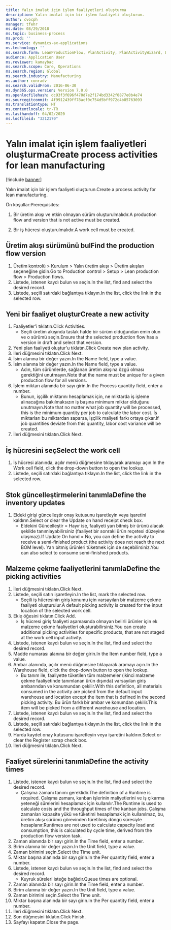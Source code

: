 ```yaml
---
title: Yalın imalat için işlem faaliyetleri oluşturma
description: Yalın imalat için bir işlem faaliyeti oluşturun.
author: cvocph
manager: tfehr
ms.date: 08/29/2018
ms.topic: business-process
ms.prod: ''
ms.service: dynamics-ax-applications
ms.technology: ''
ms.search.form: LeanProductionFlow, PlanActivity, PlanActivityWizard, LeanWorkCellLookup, InventLocationIdLookup
audience: Application User
ms.reviewer: kamaybac
ms.search.scope: Core, Operations
ms.search.region: Global
ms.search.industry: Manufacturing
ms.author: conradv
ms.search.validFrom: 2016-06-30
ms.dyn365.ops.version: Version 7.0.0
ms.openlocfilehash: dc93f3f696f470d7e2f174bd3342f0877e0b4e74
ms.sourcegitcommit: 4f9912439ff78acf0c754d5bff972c4b85763093
ms.translationtype: HT
ms.contentlocale: tr-TR
ms.lasthandoff: 04/02/2020
ms.locfileid: "3212170"
---
```

# <a name="create-process-activities-for-lean-manufacturing"></a><span data-ttu-id="b0628-103">Yalın imalat için işlem faaliyetleri oluşturma</span><span class="sxs-lookup"><span data-stu-id="b0628-103">Create process activities for lean manufacturing</span></span>

[!include [banner](../../includes/banner.md)]

<span data-ttu-id="b0628-104">Yalın imalat için bir işlem faaliyeti oluşturun.</span><span class="sxs-lookup"><span data-stu-id="b0628-104">Create a process activity for lean manufacturing.</span></span> 

<span data-ttu-id="b0628-105">Ön koşullar:</span><span class="sxs-lookup"><span data-stu-id="b0628-105">Prerequisites:</span></span> 

1. <span data-ttu-id="b0628-106">Bir üretim akışı ve etkin olmayan sürüm oluşturulmalıdır.</span><span class="sxs-lookup"><span data-stu-id="b0628-106">A production flow and version that is not active must be created.</span></span>

2. <span data-ttu-id="b0628-107">Bir iş hücresi oluşturulmalıdır.</span><span class="sxs-lookup"><span data-stu-id="b0628-107">A work cell must be created.</span></span>


## <a name="find-the-production-flow-version"></a><span data-ttu-id="b0628-108">Üretim akışı sürümünü bul</span><span class="sxs-lookup"><span data-stu-id="b0628-108">Find the production flow version</span></span>
1. <span data-ttu-id="b0628-109">Üretim kontrolü > Kurulum > Yalın üretim akışı > Üretim akışları seçeneğine gidin.</span><span class="sxs-lookup"><span data-stu-id="b0628-109">Go to Production control > Setup > Lean production flow > Production flows.</span></span>
2. <span data-ttu-id="b0628-110">Listede, istenen kaydı bulun ve seçin.</span><span class="sxs-lookup"><span data-stu-id="b0628-110">In the list, find and select the desired record.</span></span>
3. <span data-ttu-id="b0628-111">Listede, seçili satırdaki bağlantıya tıklayın.</span><span class="sxs-lookup"><span data-stu-id="b0628-111">In the list, click the link in the selected row.</span></span>

## <a name="create-a-new-activity"></a><span data-ttu-id="b0628-112">Yeni bir faaliyet oluştur</span><span class="sxs-lookup"><span data-stu-id="b0628-112">Create a new activity</span></span>
1. <span data-ttu-id="b0628-113">Faaliyetler'i tıklatın.</span><span class="sxs-lookup"><span data-stu-id="b0628-113">Click Activities.</span></span>
    * <span data-ttu-id="b0628-114">Seçili üretim akışında taslak halde bir sürüm olduğundan emin olun ve o sürümü seçin.</span><span class="sxs-lookup"><span data-stu-id="b0628-114">Ensure that the selected production flow has a version in draft and select that version.</span></span>  
2. <span data-ttu-id="b0628-115">Yeni plan faaliyeti oluştur'u tıklatın.</span><span class="sxs-lookup"><span data-stu-id="b0628-115">Click Create new plan activity.</span></span>
3. <span data-ttu-id="b0628-116">İleri düğmesini tıklatın.</span><span class="sxs-lookup"><span data-stu-id="b0628-116">Click Next.</span></span>
4. <span data-ttu-id="b0628-117">İsim alanına bir değer yazın.</span><span class="sxs-lookup"><span data-stu-id="b0628-117">In the Name field, type a value.</span></span>
5. <span data-ttu-id="b0628-118">İsim alanına bir değer yazın.</span><span class="sxs-lookup"><span data-stu-id="b0628-118">In the Name field, type a value.</span></span>
    * <span data-ttu-id="b0628-119">Adın, tüm sürümlerde, sağlanan üretim akışına özgü olması gerektiğini unutmayın.</span><span class="sxs-lookup"><span data-stu-id="b0628-119">Note that the name must be unique for a given production flow for all versions.</span></span>  
6. <span data-ttu-id="b0628-120">İşlem miktarı alanında bir sayı girin.</span><span class="sxs-lookup"><span data-stu-id="b0628-120">In the Process quantity field, enter a number.</span></span>
    * <span data-ttu-id="b0628-121">Bunun, işçilik miktarını hesaplamak için, ne miktarda iş işleme alınacağına bakılmaksızın iş başına minimum miktar olduğunu unutmayın.</span><span class="sxs-lookup"><span data-stu-id="b0628-121">Note that no matter what job quantity will be processed, this is the minimum quantity per job to calculate the labor cost.</span></span> <span data-ttu-id="b0628-122">İş miktarları bu miktardan saparsa, işçilik maliyeti farkı ortaya çıkar.</span><span class="sxs-lookup"><span data-stu-id="b0628-122">If job quantities deviate from this quantity, labor cost variance will be created.</span></span>  
7. <span data-ttu-id="b0628-123">İleri düğmesini tıklatın.</span><span class="sxs-lookup"><span data-stu-id="b0628-123">Click Next.</span></span>

## <a name="select-the-work-cell"></a><span data-ttu-id="b0628-124">İş hücresini seç</span><span class="sxs-lookup"><span data-stu-id="b0628-124">Select the work cell</span></span>
1. <span data-ttu-id="b0628-125">İş hücresi alanında, açılır menü düğmesine tıklayarak aramayı açın.</span><span class="sxs-lookup"><span data-stu-id="b0628-125">In the Work cell field, click the drop-down button to open the lookup.</span></span>
2. <span data-ttu-id="b0628-126">Listede, seçili satırdaki bağlantıya tıklayın.</span><span class="sxs-lookup"><span data-stu-id="b0628-126">In the list, click the link in the selected row.</span></span>

## <a name="define-the-inventory-updates"></a><span data-ttu-id="b0628-127">Stok güncelleştirmelerini tanımla</span><span class="sxs-lookup"><span data-stu-id="b0628-127">Define the inventory updates</span></span>
1. <span data-ttu-id="b0628-128">Eldeki girişi güncelleştir onay kutusunu işaretleyin veya işaretini kaldırın.</span><span class="sxs-lookup"><span data-stu-id="b0628-128">Select or clear the Update on hand receipt check box.</span></span>
    * <span data-ttu-id="b0628-129">Eldekini Güncelleştir = Hayır ise, faaliyeti yarı bitmiş bir ürünü alacak şekilde tanımlayabilirsiniz (faaliyet bir sonraki ürün reçetesi düzeyine ulaşmaz).</span><span class="sxs-lookup"><span data-stu-id="b0628-129">If Update On hand = No, you can define the activity to receive a semi-finished product (the activity does not reach the next BOM level).</span></span>    <span data-ttu-id="b0628-130">Yarı bitmiş ürünleri tüketmek için de seçebilirsiniz.</span><span class="sxs-lookup"><span data-stu-id="b0628-130">You can also select to consume semi-finished products.</span></span>  

## <a name="define-the-picking-activities"></a><span data-ttu-id="b0628-131">Malzeme çekme faaliyetlerini tanımla</span><span class="sxs-lookup"><span data-stu-id="b0628-131">Define the picking activities</span></span>
1. <span data-ttu-id="b0628-132">İleri düğmesini tıklatın.</span><span class="sxs-lookup"><span data-stu-id="b0628-132">Click Next.</span></span>
2. <span data-ttu-id="b0628-133">Listede, seçili satırı işaretleyin.</span><span class="sxs-lookup"><span data-stu-id="b0628-133">In the list, mark the selected row.</span></span>
    * <span data-ttu-id="b0628-134">Seçili iş hücresinin giriş konumu için varsayılan bir malzeme çekme faaliyeti oluşturulur.</span><span class="sxs-lookup"><span data-stu-id="b0628-134">A default picking activity is created for the input location of the selected work cell.</span></span>  
3. <span data-ttu-id="b0628-135">Ekle öğesini tıklatın.</span><span class="sxs-lookup"><span data-stu-id="b0628-135">Click Add.</span></span>
    * <span data-ttu-id="b0628-136">İş hücresi giriş faaliyeti aşamasında olmayan belirli ürünler için ek malzeme çekme faaliyetleri oluşturabilirsiniz.</span><span class="sxs-lookup"><span data-stu-id="b0628-136">You can create additional picking activities for specific products, that are not staged at the work cell input activity.</span></span>  
4. <span data-ttu-id="b0628-137">Listede, istenen kaydı bulun ve seçin.</span><span class="sxs-lookup"><span data-stu-id="b0628-137">In the list, find and select the desired record.</span></span>
5. <span data-ttu-id="b0628-138">Madde numarası alanına bir değer girin.</span><span class="sxs-lookup"><span data-stu-id="b0628-138">In the Item number field, type a value.</span></span>
6. <span data-ttu-id="b0628-139">Ambar alanında, açılır menü düğmesine tıklayarak aramayı açın.</span><span class="sxs-lookup"><span data-stu-id="b0628-139">In the Warehouse field, click the drop-down button to open the lookup.</span></span>
    * <span data-ttu-id="b0628-140">Bu tanım ile, faaliyette tüketilen tüm malzemeler (ikinci malzeme çekme faaliyetinde tanımlanan ürün dışında) varsayılan giriş ambarından ve konumundan çekilir.</span><span class="sxs-lookup"><span data-stu-id="b0628-140">With this definition, all materials consumed in the activity are picked from the default input warehouse and location except the item that is defined in the second picking activity.</span></span> <span data-ttu-id="b0628-141">Bu ürün farklı bir ambar ve konumdan çekilir.</span><span class="sxs-lookup"><span data-stu-id="b0628-141">This item will be picked from a different warehouse and location.</span></span>  
7. <span data-ttu-id="b0628-142">Listede, istenen kaydı bulun ve seçin.</span><span class="sxs-lookup"><span data-stu-id="b0628-142">In the list, find and select the desired record.</span></span>
8. <span data-ttu-id="b0628-143">Listede, seçili satırdaki bağlantıya tıklayın.</span><span class="sxs-lookup"><span data-stu-id="b0628-143">In the list, click the link in the selected row.</span></span>
9. <span data-ttu-id="b0628-144">Hurda kaydet onay kutusunu işaretleyin veya işaretini kaldırın.</span><span class="sxs-lookup"><span data-stu-id="b0628-144">Select or clear the Register scrap check box.</span></span>
10. <span data-ttu-id="b0628-145">İleri düğmesini tıklatın.</span><span class="sxs-lookup"><span data-stu-id="b0628-145">Click Next.</span></span>

## <a name="define-the-activity-times"></a><span data-ttu-id="b0628-146">Faaliyet sürelerini tanımla</span><span class="sxs-lookup"><span data-stu-id="b0628-146">Define the activity times</span></span>
1. <span data-ttu-id="b0628-147">Listede, istenen kaydı bulun ve seçin.</span><span class="sxs-lookup"><span data-stu-id="b0628-147">In the list, find and select the desired record.</span></span>
    * <span data-ttu-id="b0628-148">Çalışma zamanı tanımı gereklidir.</span><span class="sxs-lookup"><span data-stu-id="b0628-148">The definition of a Runtime is required.</span></span> <span data-ttu-id="b0628-149">Çalışma zamanı, kanban işlerinin maliyetlerini ve iş çıkarma yeteneği sürelerini hesaplamak için kullanılır.</span><span class="sxs-lookup"><span data-stu-id="b0628-149">The Runtime is used to calculate costs and the throughput times of the kanban jobs.</span></span> <span data-ttu-id="b0628-150">Çalışma zamanları kapasite yükü ve tüketimi hesaplamak için kullanılmaz, bu, üretim akışı sürümü görevinden türetilmiş döngü süresiyle hesaplanır.</span><span class="sxs-lookup"><span data-stu-id="b0628-150">Runtimes are not used to calculate capacity load and consumption, this is calculated by cycle time, derived from the production flow version task.</span></span>  
2. <span data-ttu-id="b0628-151">Zaman alanında bir sayı girin.</span><span class="sxs-lookup"><span data-stu-id="b0628-151">In the Time field, enter a number.</span></span>
3. <span data-ttu-id="b0628-152">Birim alanına bir değer yazın.</span><span class="sxs-lookup"><span data-stu-id="b0628-152">In the Unit field, type a value.</span></span>
4. <span data-ttu-id="b0628-153">Zaman birimini seçin.</span><span class="sxs-lookup"><span data-stu-id="b0628-153">Select the Time unit.</span></span>
5. <span data-ttu-id="b0628-154">Miktar başına alanında bir sayı girin.</span><span class="sxs-lookup"><span data-stu-id="b0628-154">In the Per quantity field, enter a number.</span></span>
6. <span data-ttu-id="b0628-155">Listede, istenen kaydı bulun ve seçin.</span><span class="sxs-lookup"><span data-stu-id="b0628-155">In the list, find and select the desired record.</span></span>
    * <span data-ttu-id="b0628-156">Kuyruk süreleri isteğe bağlıdır.</span><span class="sxs-lookup"><span data-stu-id="b0628-156">Queue times are optional.</span></span>  
7. <span data-ttu-id="b0628-157">Zaman alanında bir sayı girin.</span><span class="sxs-lookup"><span data-stu-id="b0628-157">In the Time field, enter a number.</span></span>
8. <span data-ttu-id="b0628-158">Birim alanına bir değer yazın.</span><span class="sxs-lookup"><span data-stu-id="b0628-158">In the Unit field, type a value.</span></span>
9. <span data-ttu-id="b0628-159">Zaman birimini seçin.</span><span class="sxs-lookup"><span data-stu-id="b0628-159">Select the Time unit.</span></span>
10. <span data-ttu-id="b0628-160">Miktar başına alanında bir sayı girin.</span><span class="sxs-lookup"><span data-stu-id="b0628-160">In the Per quantity field, enter a number.</span></span>
11. <span data-ttu-id="b0628-161">İleri düğmesini tıklatın.</span><span class="sxs-lookup"><span data-stu-id="b0628-161">Click Next.</span></span>
12. <span data-ttu-id="b0628-162">Son düğmesini tıklatın.</span><span class="sxs-lookup"><span data-stu-id="b0628-162">Click Finish.</span></span>
13. <span data-ttu-id="b0628-163">Sayfayı kapatın.</span><span class="sxs-lookup"><span data-stu-id="b0628-163">Close the page.</span></span>

